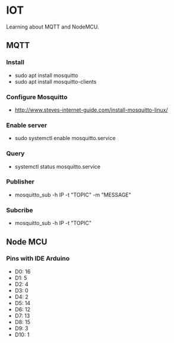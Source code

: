 # IOT
Learning about MQTT and NodeMCU.

## MQTT

### Install
- sudo apt install mosquitto
- sudo apt install mosquitto-clients

### Configure Mosquitto
- http://www.steves-internet-guide.com/install-mosquitto-linux/

### Enable server
- sudo systemctl enable mosquitto.service

### Query
- systemctl status mosquitto.service

### Publisher
- mosquitto_sub -h IP -t "TOPIC" -m "MESSAGE"

### Subcribe
- mosquitto_sub -h IP -t "TOPIC"

## Node MCU

### Pins with IDE Arduino
- D0: 16
- D1: 5
- D2: 4
- D3: 0
- D4: 2
- D5: 14
- D6: 12
- D7: 13
- D8: 15
- D9: 3
- D10: 1